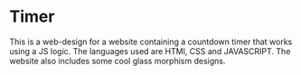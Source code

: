 # Timer

This is a web-design for a website containing a countdown timer that works using a JS logic. 
The languages used are HTMl, CSS and JAVASCRIPT.
The website also includes some cool glass morphism designs.
